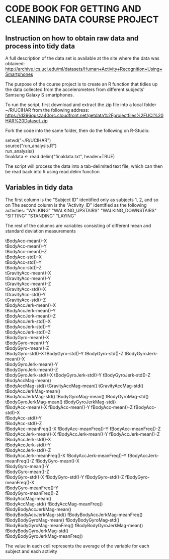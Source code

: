# CODE BOOK FOR GETTING AND CLEANING DATA COURSE PROJECT

## Instruction on how to obtain raw data and process into tidy data

A full description of the data set is available at the site where the data was obtained: 
http://archive.ics.uci.edu/ml/datasets/Human+Activity+Recognition+Using+Smartphones 

The purpose of the course project is to create an R function that tidies up the data collected from the accelerometers from different subjects' Samsung Galaxy S smartphones.

To run the script, first download and extract the zip file into a local folder ~/R/UCIHAR from the following address: https://d396qusza40orc.cloudfront.net/getdata%2Fprojectfiles%2FUCI%20HAR%20Dataset.zip

Fork the code into the same folder, then do the following on R-Studio:

setwd("~/R/UCIHAR")   
source("run_analysis.R")  
run_analysis()  
finaldata <- read.delim("finaldata.txt", header=TRUE)

The script will process the data into a tab-delimited text file, which can then be read back into R using read.delim function

## Variables in tidy data

The first column is the "Subject ID" identified only as subjects 1, 2, and so on
The second column is the "Activity_ID" identified as the following activities:
"WALKING"
"WALKING_UPSTAIRS"
"WALKING_DOWNSTAIRS"
"SITTING"
"STANDING"
"LAYING"

The rest of the columns are variables consisting of different mean and standard deviation measurements

tBodyAcc-mean()-X   
tBodyAcc-mean()-Y   
tBodyAcc-mean()-Z   
tBodyAcc-std()-X  
tBodyAcc-std()-Y  
tBodyAcc-std()-Z  
tGravityAcc-mean()-X  
tGravityAcc-mean()-Y  
tGravityAcc-mean()-Z  
tGravityAcc-std()-X   
tGravityAcc-std()-Y     
tGravityAcc-std()-Z     
tBodyAccJerk-mean()-X     
tBodyAccJerk-mean()-Y     
tBodyAccJerk-mean()-Z     
tBodyAccJerk-std()-X      
tBodyAccJerk-std()-Y  
tBodyAccJerk-std()-Z  
tBodyGyro-mean()-X  
tBodyGyro-mean()-Y  
tBodyGyro-mean()-Z  
tBodyGyro-std()-X 
tBodyGyro-std()-Y 
tBodyGyro-std()-Z 
tBodyGyroJerk-mean()-X  
tBodyGyroJerk-mean()-Y  
tBodyGyroJerk-mean()-Z  
tBodyGyroJerk-std()-X 
tBodyGyroJerk-std()-Y 
tBodyGyroJerk-std()-Z 
tBodyAccMag-mean()  
tBodyAccMag-std() 
tGravityAccMag-mean() 
tGravityAccMag-std()  
tBodyAccJerkMag-mean()  
tBodyAccJerkMag-std() 
tBodyGyroMag-mean() 
tBodyGyroMag-std()  
tBodyGyroJerkMag-mean() 
tBodyGyroJerkMag-std()  
fBodyAcc-mean()-X 
fBodyAcc-mean()-Y 
fBodyAcc-mean()-Z 
fBodyAcc-std()-X  
fBodyAcc-std()-Y  
fBodyAcc-std()-Z  
fBodyAcc-meanFreq()-X 
fBodyAcc-meanFreq()-Y 
fBodyAcc-meanFreq()-Z 
fBodyAccJerk-mean()-X 
fBodyAccJerk-mean()-Y 
fBodyAccJerk-mean()-Z 
fBodyAccJerk-std()-X  
fBodyAccJerk-std()-Y  
fBodyAccJerk-std()-Z  
fBodyAccJerk-meanFreq()-X 
fBodyAccJerk-meanFreq()-Y 
fBodyAccJerk-meanFreq()-Z 
fBodyGyro-mean()-X  
fBodyGyro-mean()-Y  
fBodyGyro-mean()-Z  
fBodyGyro-std()-X 
fBodyGyro-std()-Y 
fBodyGyro-std()-Z 
fBodyGyro-meanFreq()-X  
fBodyGyro-meanFreq()-Y  
fBodyGyro-meanFreq()-Z  
fBodyAccMag-mean()  
fBodyAccMag-std() 
fBodyAccMag-meanFreq()  
fBodyBodyAccJerkMag-mean()  
fBodyBodyAccJerkMag-std() 
fBodyBodyAccJerkMag-meanFreq()  
fBodyBodyGyroMag-mean() 
fBodyBodyGyroMag-std()  
fBodyBodyGyroMag-meanFreq() 
fBodyBodyGyroJerkMag-mean() 
fBodyBodyGyroJerkMag-std()  
fBodyBodyGyroJerkMag-meanFreq()

The value in each cell represents the average of the variable for each subject and each activity
